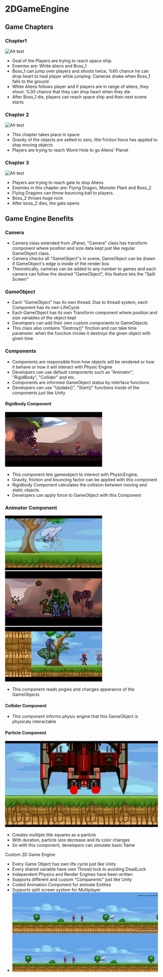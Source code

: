 # 2DGameEngine
## Game Chapters
### Chapter1
![Alt text](https://github.com/TkRsln/2DGameEngine/blob/main/game_ss/SpaceGame_chapter%201(1).gif?raw=true)
- Goal of the Players are trying to reach space ship.
- Enemies are: White aliens and Boss_1 
- Boss_1 can jump over players and shoots twice, %60 chance he can drop heart to heal player while jumping. Cameras shake when Boss_1 falls to the ground
- White Aliens follows player and if players are in range of aliens, they shoot. %30 chance that they can drop heart when they die
- After Boss_1 die, players can reach space ship and then next scene starts

### Chapter 2
![Alt text](https://github.com/TkRsln/2DGameEngine/blob/main/game_ss/game_fig_2.gif?raw=true)
- This chapter takes place in space
- Gravity of the objects are setted to zero, litle friction force has applied to stop moving objects
- Players are trying to reach Worm Hole to go Aliens' Planet

### Chapter 3
![Alt text](https://github.com/TkRsln/2DGameEngine/blob/main/game_ss/game_fig_3.gif?raw=true)
- Players are trying to reach gate to stop Aliens
- Enemies in this chapter are: Flying Dragon, Monster Plant and Boss_2
- Flying Dragons can throw bouncing ball to players.
- Boss_2 throws huge rock
- After boss_2 dies, the gate opens

## Game Engine Benefits
### Camera
- Camera class extended from JPanel, "Camera" class has transform component where position and size data kept just like regular GameObject class.
- Camera checks all "GameObject"s in scene, GameObject can be drawn if GameObject's edge is inside of the render box
- Theoretically, cameras can be added to any number to games and each camera can follow the desired "GameObject", this feature lets the "Split Screen"

### GameObject
- Each "GameObject" has its own thread. Due to thread system, each Component has its own LifeCycle
- Each GameObject has its own Transform component where position and size variables of the object kept
- Developers can add their own custom components to GameObjects
- This class also contains "Destroy()" finction and can take time parameter. when the function invoke it destroys the given object with given time

### Components
- Components are responsible from how objects will be rendered or how it behave or how it will interact with Physic Engine
- Developers can use default components such as "Animator", "RigidBody", "Collider" and etc.
- Components are informed GameObject status by interface functions
- Developers can use "Update()", "Start()" functions inside of the components just like Unity
#### Rigidbody Component
![Alt text](https://github.com/TkRsln/2DGameEngine/blob/main/game_ss/rigidbody.gif?raw=true)
- This component lets gameobject to interect with PhysicEngine,
- Gravity, friction and bouncing factor can be applied with this component
- Rigidbody Component calculates the collision between moving and static objects.
- Developers can apply force to GameObject with this Component
### Animator Component
![Alt text](https://github.com/TkRsln/2DGameEngine/blob/main/game_ss/alien.gif?raw=true) ![Alt text](https://github.com/TkRsln/2DGameEngine/blob/main/game_ss/boss_2.gif?raw=true) ![Alt text](https://github.com/TkRsln/2DGameEngine/blob/main/game_ss/boss_1.gif?raw=true)
- This component reads pngies and changes apperance of the GameObjects
#### Collider Component 
- This component informs physic engine that this GameObject is physicaly interactable
#### Particle Component
![Alt text](https://github.com/TkRsln/2DGameEngine/blob/main/game_ss/spaceship.gif?raw=true)
- Creates multiple litle squares as a particle
- With duration, particle size decrease and its color changes
- So with this component, developers can simulate basic flame



Custom 2D Game Engine
- Every Game Object has own life cycle just like Unity
- Every shared variable have own Thread lock to avoiding DeadLock
- Independent Physics and Render Engines have been written
- Supports different and custom "Companents" just like Unity
- Coded Animation Component for animate Entities
- Supports split screen system for Multiplayer
-  ![Alt text](https://github.com/TkRsln/2DGameEngine/blob/main/game_ss/game__ss2.png?raw=true)
